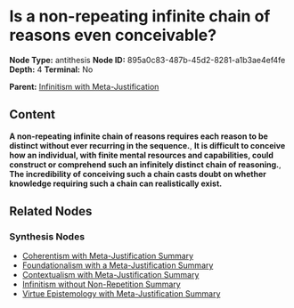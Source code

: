 # Is a non-repeating infinite chain of reasons even conceivable?

**Node Type:** antithesis
**Node ID:** 895a0c83-487b-45d2-8281-a1b3ae4ef4fe
**Depth:** 4
**Terminal:** No

**Parent:** [Infinitism with Meta-Justification](infinitism-with-meta-justification-synthesis-74e31de9-c152-4751-877c-3f10b3f5e271.md)

## Content

**A non-repeating infinite chain of reasons requires each reason to be distinct without ever recurring in the sequence.**, **It is difficult to conceive how an individual, with finite mental resources and capabilities, could construct or comprehend such an infinitely distinct chain of reasoning.**, **The incredibility of conceiving such a chain casts doubt on whether knowledge requiring such a chain can realistically exist.**

## Related Nodes

### Synthesis Nodes

- [Coherentism with Meta-Justification Summary](coherentism-with-meta-justification-summary-synthesis-126eeec0-a5de-4c5a-9283-1608a4999470.md)
- [Foundationalism with a Meta-Justification Summary](foundationalism-with-a-meta-justification-summary-synthesis-6cc27110-4ada-4160-b0e5-99f19eda94e8.md)
- [Contextualism with Meta-Justification Summary](contextualism-with-meta-justification-summary-synthesis-214453dc-de73-4a1d-8adc-7fa8073c440a.md)
- [Infinitism without Non-Repetition Summary](infinitism-without-non-repetition-summary-synthesis-b6d1ca4f-6e01-41f0-9af7-dd4069787ecc.md)
- [Virtue Epistemology with Meta-Justification Summary](virtue-epistemology-with-meta-justification-summary-synthesis-1f24441d-3ef5-4561-a54b-572f97b39faa.md)
